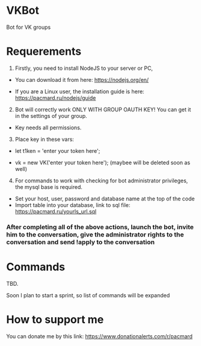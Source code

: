 # VKBot
Bot for VK groups
# Requerements
1. Firstly, you need to install NodeJS to your server or PC,

* You can download it from here: https://nodejs.org/en/

* If you are a Linux user, the installation guide is here: https://pacmard.ru/nodejs/guide

2. Bot will correctly work ONLY WITH GROUP OAUTH KEY! You can get it in the settings of your group.
* Key needs all permissions. 

3. Place key in these vars:

* let t1ken = 'enter your token here';

* vk = new VK('enter your token here'); (maybee will be deleted soon as well)

4. For commands to work with checking for bot administrator privileges, the mysql base is required.
* Set your host, user, password and database name at the top of the code
* Import table into your database, link to sql file: https://pacmard.ru/yourls_url.sql

### After completing all of the above actions, launch the bot, invite him to the conversation, give the administrator rights to the conversation and send !apply to the conversation


# Commands

TBD.

Soon I plan to start a sprint, so list of commands will be expanded

# How to support me

You can donate me by this link: https://www.donationalerts.com/r/pacmard
